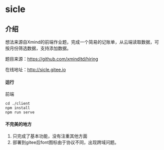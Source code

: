 # sicle

## 介绍
想法来源自Xmind的前端作业题，完成一个简易的记账单，从云端读取数据，可按月份筛选数据，支持添加数据。

题目来源：https://github.com/xmindltd/hiring

在线地址：http://sicle.gitee.io


#### 运行
前端
~~~
cd ./client
npm install
npm run serve
~~~

#### 不完美的地方
1. 只完成了基本功能，没有注重其他方面
2. 部署到gitee后font图标由于协议不同，出现跨域问题。